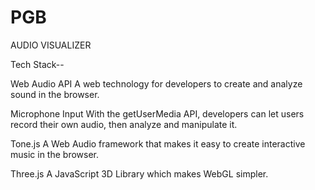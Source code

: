 # PGB

AUDIO VISUALIZER


Tech Stack--

Web Audio API
A web technology for developers to create and analyze sound in the browser.

Microphone Input
With the getUserMedia API, developers can let users record their own audio, then analyze and manipulate it.

Tone.js
A Web Audio framework that makes it easy to create interactive music in the browser.

Three.js
A JavaScript 3D Library which makes WebGL simpler.
